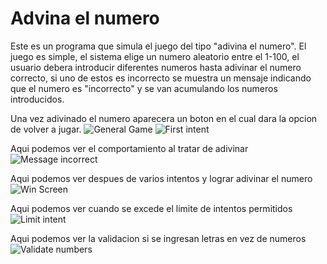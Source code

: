 # Advina el numero

Este es un programa que simula el juego del tipo "adivina el numero".
El juego es simple, el sistema elige un numero aleatorio entre el 1-100,
el usuario debera introducir diferentes numeros hasta adivinar el numero correcto,
si uno de estos es incorrecto se muestra un mensaje indicando que el numero es "incorrecto"
y se van acumulando los numeros introducidos.

Una vez adivinado el numero aparecera un boton en el cual dara la opcion de volver a jugar.
![General Game](github-image1.png)
![First intent](github-image2.png)

Aqui podemos ver el comportamiento al tratar de adivinar
![Message incorrect](github-image3.png)

Aqui podemos ver despues de varios intentos y lograr adivinar el numero
![Win Screen](github-image4.png)

Aqui podemos ver cuando se excede el limite de intentos permitidos
![Limit intent](github-image5.png)

Aqui podemos ver la validacion si se ingresan letras en vez de numeros
![Validate numbers](github-image6.png)